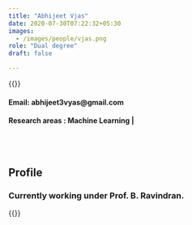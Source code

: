 ```yaml
---
title: "Abhijeet Vjas"
date: 2020-07-30T07:22:32+05:30
images:
  - /images/people/vjas.png
role: "Dual degree"
draft: false

---
```


{{<rawhtml>}} 
<div align="justify">
<h4>Email: abhijeet3vyas@gmail.com</h4>
<h4>Research areas : Machine Learning |</h4><br>
</div>
<br>
<div>
	<h2>Profile</h2>
	<h3>
		Currently working under Prof. B. Ravindran.
    <br>
</div>

{{</rawhtml>}}